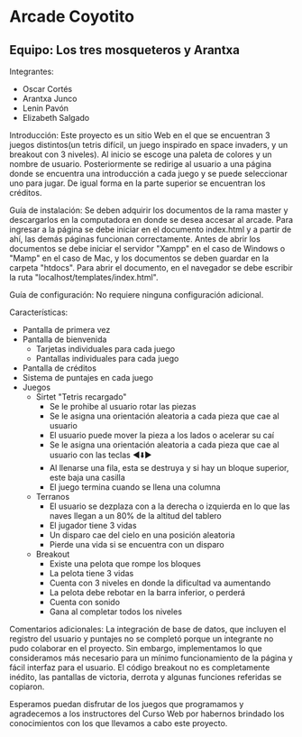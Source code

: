 # Arcade Coyotito

<h2>Equipo: Los tres mosqueteros y Arantxa</h2>

Integrantes:
- Oscar Cortés
- Arantxa Junco
- Lenin Pavón
- Elizabeth Salgado

Introducción:
Este proyecto es un sitio Web en el que se encuentran 3 juegos distintos(un tetris difícil, un juego inspirado en space invaders, y un breakout con 3 niveles). Al inicio se escoge una paleta de colores y un nombre de usuario. Posteriormente se redirige al usuario a una página donde se encuentra una introducción a cada juego y se puede seleccionar uno para jugar. De igual forma en la parte superior se encuentran los créditos.

Guía de instalación:
Se deben adquirir los documentos de la rama master y descargarlos en la computadora en donde se desea accesar al arcade.
Para ingresar a la página se debe iniciar en el documento index.html y a partir de ahí, las demás páginas funcionan correctamente.
Antes de abrir los documentos se debe iniciar el servidor "Xampp" en el caso de Windows o "Mamp" en el caso de Mac, y los documentos se deben guardar en la carpeta "htdocs".
Para abrir el documento, en el navegador se debe escribir la ruta "localhost/templates/index.html".

Guía de configuración:
No requiere ninguna configuración adicional.

Características:
- Pantalla de primera vez
- Pantalla de bienvenida
  - Tarjetas individuales para cada juego
  - Pantallas individuales para cada juego
- Pantalla de créditos
- Sistema de puntajes en cada juego
- Juegos
  - Sirtet "Tetris recargado"
    - Se le prohibe al usuario rotar las piezas
    - Se le asigna una orientación aleatoria a cada pieza que cae al usuario
    - El usuario puede mover la pieza a los lados o acelerar su caí
    - Se le asigna una orientación aleatoria a cada pieza que cae al usuario con las teclas :arrow_backward::arrow_down::arrow_forward:
    - Al llenarse una fila, esta se destruya y si hay un bloque superior, este baja una casilla
    - El juego termina cuando se llena una columna
  - Terranos 
    - El usuario se dezplaza con  a la derecha o izquierda en lo que las naves llegan a un 80% de la altitud del tablero
    - El jugador tiene 3 vidas
    - Un disparo cae del cielo en una posición aleatoria 
    - Pierde una vida si se encuentra con un disparo
  - Breakout
    - Existe una pelota que rompe los bloques
    - La pelota tiene 3 vidas
    - Cuenta con 3 niveles en donde la dificultad va aumentando
    - La pelota debe rebotar en la barra inferior, o perderá
    - Cuenta con sonido
    - Gana al completar todos los niveles
    
Comentarios adicionales:
La integración de base de datos, que incluyen el registro del usuario y puntajes no se completó porque un integrante no pudo colaborar en el proyecto. Sin embargo, implementamos lo que consideramos más necesario para un mínimo funcionamiento de la página y fácil interfaz para el usuario.
El código breakout no es completamente inédito, las pantallas de victoria, derrota y algunas funciones referidas se copiaron.

Esperamos puedan disfrutar de los juegos que programamos y  agradecemos a los instructores del Curso Web por habernos brindado los conocimientos con los que llevamos a cabo este proyecto.
  

